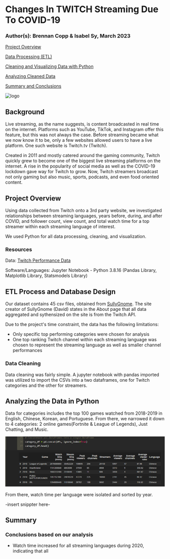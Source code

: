 # Changes In TWITCH Streaming Due To COVID-19
### Author(s): Brennan Copp & Isabel Sy,  March 2023  

[Project Overview](#project-overview)

[Data Processing (ETL)](#etl-process-and-database-design)

[Cleaning and Visualizing Data with Python](#analyzing-the-data-in-Python)

[Analyzing Cleaned Data](#analyzing-cleaned-data)

[Summary and Conclusions](#summary)

![logo](https://1000logos.net/wp-content/uploads/2018/10/Twitch-logo.png)

## Background
Live streaming, as the name suggests, is content broadcasted in real time on the internet. Platforms such as YouTube, TikTok, and Instagram offer this feature, but this was not always the case. Before streaming became what we now know it to be, only a few websites allowed users to have a live platform. One such website is Twitch.tv (Twitch). 

Created in 2011 and mostly catered around the gaming community, Twitch quickly grew to become one of the biggest live streaming platforms on the internet. A rise in the popularity of social media as well as the COVID-19 lockdown gave way for Twitch to grow. Now, Twitch streamers broadcast not only gaming but also music, sports, podcasts, and even food oriented content.

## Project Overview
Using data collected from Twitch onto a 3rd party website, we investigated relationships between streaming languages, years before, during, and after COVID, and follower count, view count, and total watch time for a top streamer within each streaming language of interest.

We used Python for all data processing, cleaning, and visualization.


### Resources
Data: [Twitch Performance Data](https://sullygnome.com/)

Software/Languages: Jupyter Notebook - Python 3.8.16 (Pandas Library, Matplotlib Library, Statsmodels Library)

## ETL Process and Database Design
Our dataset contains 45 csv files, obtained from [SullyGnome](https://sullygnome.com/). The site creator of SullyGnome (David) states in the About page that all data aggregated and sythensized on the site is from the Twitch API. 

Due to the project's time constraint, the data has the following limitations:
- Only specific top performing categories were chosen for analysis
- One top ranking Twitch channel within each streaming language was chosen to represent the streaming language as well as smaller channel performances

### Data Cleaning
Data cleaning was fairly simple. 
A jupyter notebook with pandas imported was utilized to import the CSVs into a two dataframes, one for Twitch categories and the other for streamers.

## Analyzing the Data in Python
Data for categories includes the top 100 games watched from 2018-2019 in English, Chinese, Korean, and Portuguese. From there, we narrowed it down to 4 categories: 2 online games(Fortnite & League of Legends), Just Chatting, and Music. 

![snip1](https://github.com/itsy24/Twitch_Success/blob/isy/images/snippet1%20.png)

From there, watch time per language were isolated and sorted by year. 

-insert snippter here-


## Summary

### Conclusions based on our analysis

- Watch time increased for all streaming languages during 2020, indicating that all  
